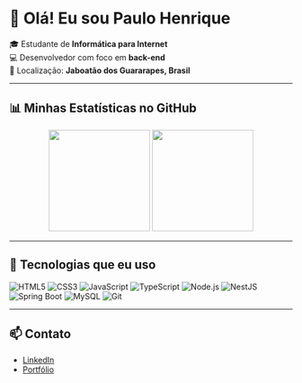 # 👋 Olá! Eu sou Paulo Henrique

🎓 Estudante de **Informática para Internet**  
💻 Desenvolvedor com foco em **back-end**  
📍 Localização: **Jaboatão dos Guararapes, Brasil**

---

## 📊 Minhas Estatísticas no GitHub

<p align="center">
  <img src="https://github-readme-stats.vercel.app/api?username=paulophsj&show_icons=true&theme=github_dark" height="180px"/>
  <img src="https://github-readme-stats.vercel.app/api/top-langs/?username=paulophsj&theme=github_dark&langs_count=4&card_width=400" height="180px"/>
</p>

---

## 🚀 Tecnologias que eu uso

![HTML5](https://img.shields.io/badge/HTML5-E34F26?style=for-the-badge&logo=html5&logoColor=white)
![CSS3](https://img.shields.io/badge/CSS3-1572B6?style=for-the-badge&logo=css3&logoColor=white)
![JavaScript](https://img.shields.io/badge/JavaScript-F7DF1E?style=for-the-badge&logo=javascript&logoColor=black)
![TypeScript](https://img.shields.io/badge/TypeScript-3178C6?style=for-the-badge&logo=typescript&logoColor=white)
![Node.js](https://img.shields.io/badge/Node.js-339933?style=for-the-badge&logo=nodedotjs&logoColor=white)
![NestJS](https://img.shields.io/badge/NestJS-E0234E?style=for-the-badge&logo=nestjs&logoColor=white)
![Spring Boot](https://img.shields.io/badge/SpringBoot-6DB33F?style=for-the-badge&logo=springboot&logoColor=white)
![MySQL](https://img.shields.io/badge/MySQL-4479A1?style=for-the-badge&logo=mysql&logoColor=white)
![Git](https://img.shields.io/badge/Git-F05032?style=for-the-badge&logo=git&logoColor=white)

---

## 📫 Contato

- [LinkedIn](https://www.linkedin.com/in/paulo-silva-004172275/)
- [Portfólio](https://mypaulooprtfolio.onrender.com)

